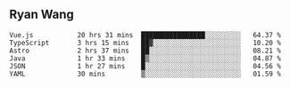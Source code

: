 ## Ryan Wang

<!--START_SECTION:waka-->

```text
Vue.js           20 hrs 31 mins  ████████████████░░░░░░░░░   64.37 %
TypeScript       3 hrs 15 mins   ██▓░░░░░░░░░░░░░░░░░░░░░░   10.20 %
Astro            2 hrs 37 mins   ██░░░░░░░░░░░░░░░░░░░░░░░   08.21 %
Java             1 hr 33 mins    █▒░░░░░░░░░░░░░░░░░░░░░░░   04.87 %
JSON             1 hr 27 mins    █░░░░░░░░░░░░░░░░░░░░░░░░   04.56 %
YAML             30 mins         ▒░░░░░░░░░░░░░░░░░░░░░░░░   01.59 %
```

<!--END_SECTION:waka-->
